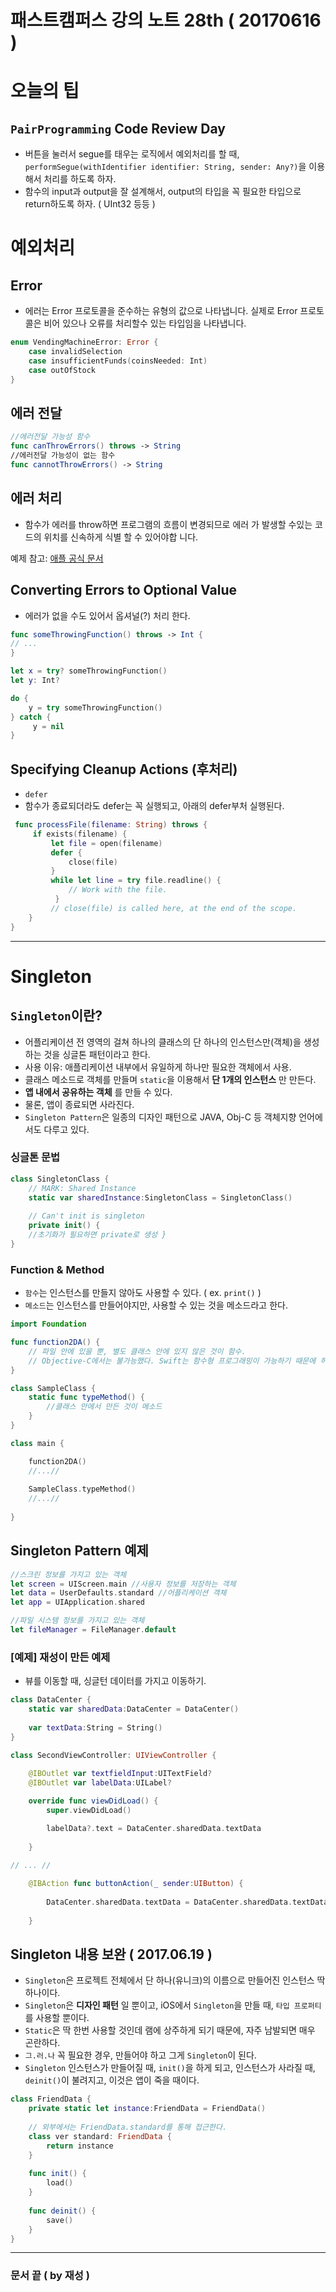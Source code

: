 # 패스트캠퍼스 강의 노트 28th ( 20170616 )

# 오늘의 팁

## `PairProgramming` Code Review Day

 - 버튼을 눌러서 segue를 태우는 로직에서 예외처리를 할 때, `performSegue(withIdentifier identifier: String, sender: Any?)`을 이용해서 처리를 하도록 하자.
 - 함수의 input과 output을 잘 설계해서, output의 타입을 꼭 필요한 타입으로 return하도록 하자. ( UInt32 등등 )


# 예외처리

## Error - 에러는 Error 프로토콜을 준수하는 유형의 값으로 나타냅니다. 실제로 Error 프로토콜은 비어 있으나 오류를 처리할수 있는 타입임을 나타냅니다.

```swift
enum VendingMachineError: Error {    case invalidSelection    case insufficientFunds(coinsNeeded: Int)    case outOfStock}
```

## 에러 전달

```swift
//에러전달 가능성 함수func canThrowErrors() throws -> String//에러전달 가능성이 없는 함수func cannotThrowErrors() -> String
```


## 에러 처리
 - 함수가 에러를 throw하면 프로그램의 흐름이 변경되므로 에러 가 발생할 수있는 코드의 위치를 신속하게 식별 할 수 있어야합 니다.

예제 참고: [애플 공식 문서](https://developer.apple.com/library/content/documentation/Swift/Conceptual/Swift_Programming_Language/ErrorHandling.html)


## Converting Errors to Optional Value - 에러가 없을 수도 있어서 옵셔널(?) 처리 한다.
```swift
func someThrowingFunction() throws -> Int {// ...}
let x = try? someThrowingFunction()let y: Int?
do {    y = try someThrowingFunction()} catch {	 y = nil
}
```

## Specifying Cleanup Actions (후처리)
 - `defer`
 - 함수가 종료되더라도 defer는 꼭 실행되고, 아래의 defer부처 실행된다.

```swift func processFile(filename: String) throws {     if exists(filename) {         let file = open(filename)         defer {             close(file)         }         while let line = try file.readline() {             // Work with the file.		  }         // close(file) is called here, at the end of the scope.	}
}
```

---

# Singleton

## `Singleton`이란?
 - 어플리케이션 전 영역의 걸쳐 하나의 클래스의 단 하나의 인스턴스만(객체)을 생성하는 것을 싱글톤 패턴이라고 한다.
 - 사용 이유: 애플리케이션 내부에서 유일하게 하나만 필요한 객체에서 사용.
 - 클래스 메소드로 객체를 만들며 `static`을 이용해서 **단 1개의 인스턴스** 만 만든다.
 - **앱 내에서 공유하는 객체** 를 만들 수 있다.
 - 물론, 앱이 종료되면 사라진다.
 - `Singleton Pattern`은 일종의 디자인 패턴으로 JAVA, Obj-C 등 객체지향 언어에서도 다루고 있다.

### 싱글톤 문법

```swift
class SingletonClass {    // MARK: Shared Instance    static var sharedInstance:SingletonClass = SingletonClass()
        // Can't init is singleton    private init() {	//초기화가 필요하면 private로 생성 }}
```

### Function & Method
 - `함수`는 인스턴스를 만들지 않아도 사용할 수 있다. ( ex. `print()` )
 - `메소드`는 인스턴스를 만들어야지만, 사용할 수 있는 것을 메소드라고 한다.

```swift
import Foundation

func function2DA() {
	// 파일 안에 있을 뿐, 별도 클래스 안에 있지 않은 것이 함수.
	// Objective-C에서는 불가능했다. Swift는 함수형 프로그래밍이 가능하기 때문에 허용!
}

class SampleClass {
	static func typeMethod() {
		//클래스 안에서 만든 것이 메소드
	}
}
```
```swift
class main {

	function2DA()
	//...//
	
	SampleClass.typeMethod()
	//...//
	
}
```

## Singleton Pattern 예제

```swift
//스크린 정보를 가지고 있는 객체let screen = UIScreen.main //사용자 정보를 저장하는 객체let data = UserDefaults.standard //어플리케이션 객체let app = UIApplication.shared
//파일 시스템 정보를 가지고 있는 객체let fileManager = FileManager.default
```

### [예제] 재성이 만든 예제
 - 뷰를 이동할 때, 싱글턴 데이터를 가지고 이동하기.

```swift
class DataCenter {
    static var sharedData:DataCenter = DataCenter()
    
    var textData:String = String()   
}
```

```swift
class SecondViewController: UIViewController {
    
    @IBOutlet var textfieldInput:UITextField?
    @IBOutlet var labelData:UILabel?

    override func viewDidLoad() {
        super.viewDidLoad()

        labelData?.text = DataCenter.sharedData.textData
        
    }
    
// ... //

    @IBAction func buttonAction(_ sender:UIButton) {
        
        DataCenter.sharedData.textData = DataCenter.sharedData.textData + (textfieldInput?.text ?? "test")
        
    }
```

## Singleton 내용 보완 ( 2017.06.19 )
 - `Singleton`은 프로젝트 전체에서 단 하나(유니크)의 이름으로 만들어진 인스턴스 딱 하나이다.
 - `Singleton`은 **디자인 패턴** 일 뿐이고, iOS에서 `Singleton`을 만들 때, `타입 프로퍼티`를 사용할 뿐이다.
 - `Static`은 딱 한번 사용할 것인데 램에 상주하게 되기 때문에, 자주 남발되면 매우 곤란하다.
 - `그.러.나` 꼭 필요한 경우, 만들어야 하고 그게 `Singleton`이 된다.
 - `Singleton` 인스턴스가 만들어질 때, `init()`을 하게 되고, 인스턴스가 사라질 때, `deinit()`이 불려지고, 이것은 앱이 죽을 때이다.

```swift
class FriendData {
	private static let instance:FriendData = FriendData()
	
	// 외부에서는 FriendData.standard를 통해 접근한다.
	class ver standard: FriendData {
		return instance
	}
	
	func init() {
		load()
	}
	
	func deinit() {
		save()
	}
}```

---
### 문서 끝 ( by 재성 )